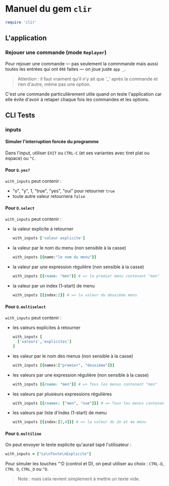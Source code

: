 # Manuel du gem `clir`

~~~ruby
require 'clir'
~~~

## L'application

### Rejouer une commande (mode `Replayer`)

Pour rejouer une commande — pas seulement la commmande mais aussi toutes les entrées qui ont été faites — on joue juste `app _`.

> Attention : il faut vraiment qu'il n'y ait que '\_' après la commande et rien d'autre, même pas une option.

C'est une commande particulièrement utile quand on teste l'application car elle évite d'avoir à retaper chaque fois les commandes et les options.

## CLI Tests

### inputs

#### Simuler l'interruption forcée du programme

Dans l'input, utiliser `EXIT` ou `CTRL-C` (et ses variantes avec tiret plat ou espace) ou `^C`.

#### Pour `Q.yes?`

`with_inputs` peut contenir :

* "o", "y", 1, "true", "yes", "oui" pour retourner `true`
* toute autre valeur retournera `false`

#### Pour `Q.select`

`with_inputs` peut contenir :

* la valeur explicite à retourner

  ~~~ruby
  with_inputs ['valeur explicite']
  ~~~

* la valeur par le nom du menu (non sensible à la casse)

  ~~~ruby
  with_inputs [{name:"le nom du menu"}]
  ~~~

* la valeur par une expression régulière (non sensible à la casse)

  ~~~ruby
  with_inputs [{rname: "men"}] # => le premier menu contenant "men"
  ~~~

* la valeur par un index (1-start) de menu

  ~~~ruby
  with_inputs [{index:2}] # => la valeur du deuxième menu
  ~~~


#### Pour `Q.multiselect`

`with_inputs` peut contenir :

* les valeurs explicites à retourner

  ~~~ruby
  with_inputs [
    ['valeurs','explicites']
  ]
  ~~~

* les valeur par le nom des menus (non sensible à la casse)

  ~~~ruby
  with_inputs [{names:["premier", "deuxième"]}]
  ~~~

* les valeurs par une expression régulière (non sensible à la casse)

  ~~~ruby
  with_inputs [{rname: "men"}] # => Tous les menus contenant "men"
  ~~~

* les valeurs par plusieurs expressions régulières

  ~~~ruby
  with_inputs [{rnames: ["men", "nue"]}] # => Tous les menus contenant "men" ou "nue"
  ~~~

* les valeurs par liste d'index (1-start) de menu

  ~~~ruby
  with_inputs [{index:[2,4]}] # => la valeur du 2e et 4e menu
  ~~~

#### Pour `Q.multiline`

On peut envoyer le texte explicite qu'aurait tapé l'utilisateur :

~~~ruby
with_inputs = ["Le\nTexte\nExplicite"]
~~~

Pour simuler les touches ⌃D (control et D), on peut utiliser au choix : `CTRL-D`, `CTRL D`, `CTRL_D` ou `^D`.

> Note : mais cela revient simplement à mettre un texte vide.
